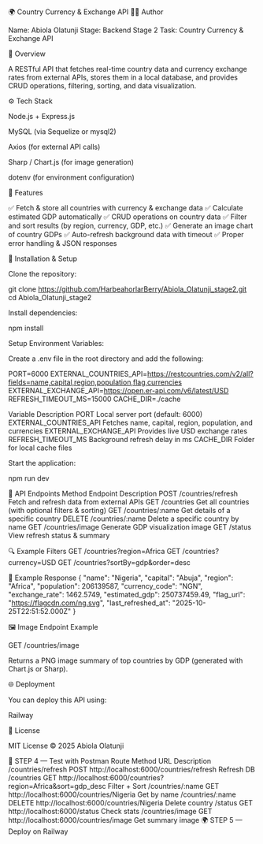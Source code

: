 🌍 Country Currency & Exchange API
🧑‍💻 Author

Name: Abiola Olatunji
Stage: Backend Stage 2
Task: Country Currency & Exchange API

🧾 Overview

A RESTful API that fetches real-time country data and currency exchange rates from external APIs, stores them in a local database, and provides CRUD operations, filtering, sorting, and data visualization.

⚙️ Tech Stack

Node.js + Express.js

MySQL (via Sequelize or mysql2)

Axios (for external API calls)

Sharp / Chart.js (for image generation)

dotenv (for environment configuration)

🧩 Features

✅ Fetch & store all countries with currency & exchange data
✅ Calculate estimated GDP automatically
✅ CRUD operations on country data
✅ Filter and sort results (by region, currency, GDP, etc.)
✅ Generate an image chart of country GDPs
✅ Auto-refresh background data with timeout
✅ Proper error handling & JSON responses

🔧 Installation & Setup

Clone the repository:

git clone https://github.com/HarbeahorlarBerry/Abiola_Olatunji_stage2.git
cd Abiola_Olatunji_stage2


Install dependencies:

npm install


Setup Environment Variables:

Create a .env file in the root directory and add the following:

PORT=6000
EXTERNAL_COUNTRIES_API=https://restcountries.com/v2/all?fields=name,capital,region,population,flag,currencies
EXTERNAL_EXCHANGE_API=https://open.er-api.com/v6/latest/USD
REFRESH_TIMEOUT_MS=15000
CACHE_DIR=./cache

Variable	Description
PORT	Local server port (default: 6000)
EXTERNAL_COUNTRIES_API	Fetches name, capital, region, population, and currencies
EXTERNAL_EXCHANGE_API	Provides live USD exchange rates
REFRESH_TIMEOUT_MS	Background refresh delay in ms
CACHE_DIR	Folder for local cache files

Start the application:

npm run dev

🚀 API Endpoints
Method	Endpoint	Description
POST	/countries/refresh	Fetch and refresh data from external APIs
GET	/countries	Get all countries (with optional filters & sorting)
GET	/countries/:name	Get details of a specific country
DELETE	/countries/:name	Delete a specific country by name
GET	/countries/image	Generate GDP visualization image
GET	/status	View refresh status & summary

🔍 Example Filters
GET /countries?region=Africa
GET /countries?currency=USD
GET /countries?sortBy=gdp&order=desc

🧠 Example Response
{
  "name": "Nigeria",
  "capital": "Abuja",
  "region": "Africa",
  "population": 206139587,
  "currency_code": "NGN",
  "exchange_rate": 1462.5749,
  "estimated_gdp": 250737459.49,
  "flag_url": "https://flagcdn.com/ng.svg",
  "last_refreshed_at": "2025-10-25T22:51:52.000Z"
}

🖼️ Image Endpoint Example

GET /countries/image

Returns a PNG image summary of top countries by GDP (generated with Chart.js or Sharp).

🌐 Deployment

You can deploy this API using:

Railway

🧾 License

MIT License © 2025 Abiola Olatunji





🧾 STEP 4 — Test with Postman
Route	Method	URL	Description
/countries/refresh	POST	http://localhost:6000/countries/refresh	Refresh DB
/countries	GET	http://localhost:6000/countries?region=Africa&sort=gdp_desc	Filter + Sort
/countries/:name	GET	http://localhost:6000/countries/Nigeria	Get by name
/countries/:name	DELETE	http://localhost:6000/countries/Nigeria	Delete country
/status	GET	http://localhost:6000/status	Check stats
/countries/image	GET	http://localhost:6000/countries/image	Get summary image
🌍 STEP 5 — Deploy on Railway